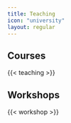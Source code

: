 ```yaml
---
title: Teaching
icon: "university"
layout: regular
---
```


## Courses

{{< teaching >}}


## Workshops

{{< workshop >}}
